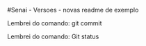 #Senai - Versoes - novas
readme de exemplo


Lembrei do comando: git commit

Lembrei do comando: Git status

